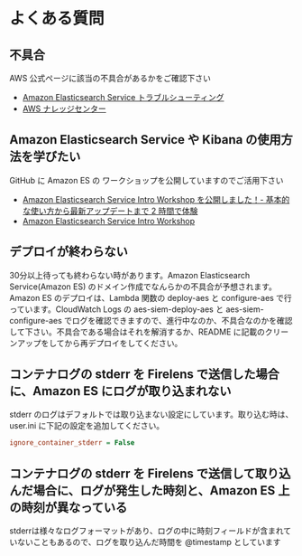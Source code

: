 # よくある質問

## 不具合

AWS 公式ページに該当の不具合があるかをご確認下さい

* [Amazon Elasticsearch Service トラブルシューティング](https://docs.aws.amazon.com/ja_jp/elasticsearch-service/latest/developerguide/aes-handling-errors.html)
* [AWS ナレッジセンター](https://aws.amazon.com/jp/premiumsupport/knowledge-center/#Amazon_Elasticsearch_Service)

## Amazon Elasticsearch Service や Kibana の使用方法を学びたい

GitHub に Amazon ES の ワークショップを公開していますのでご活用下さい

* [Amazon Elasticsearch Service Intro Workshop を公開しました！- 基本的な使い方から最新アップデートまで 2 時間で体験](https://aws.amazon.com/jp/blogs/news/amazon-elasticsearch-service-hands-on/)
* [Amazon Elasticsearch Service Intro Workshop](https://github.com/aws-samples/amazon-s3-datalake-handson/blob/master/JP/README.md)

## デプロイが終わらない

30分以上待っても終わらない時があります。Amazon Elasticsearch Service(Amazon ES) のドメイン作成でなんらかの不具合が予想されます。Amazon ES のデプロイは、Lambda 関数の deploy-aes と configure-aes で行っています。CloudWatch Logs の aes-siem-deploy-aes と aes-siem-configure-aes でログを確認できますので、進行中なのか、不具合なのかを確認して下さい。不具合である場合はそれを解消するか、README に記載のクリーンアップをしてから再デプロイをしてください。

## コンテナログの stderr を Firelens で送信した場合に、Amazon ES にログが取り込まれない

stderr のログはデフォルトでは取り込まない設定にしています。取り込む時は、user.ini に下記の設定を追加してください。

```ini
ignore_container_stderr = False
```

## コンテナログの stderr を Firelens で送信して取り込んだ場合に、ログが発生した時刻と、Amazon ES 上の時刻が異なっている

stderrは様々なログフォーマットがあり、ログの中に時刻フィールドが含まれていないこともあるので、ログを取り込んだ時間を @timestamp としています
